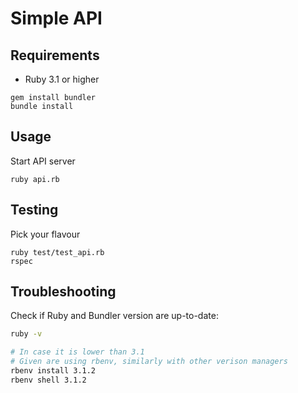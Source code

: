 # Simple API

## Requirements

- Ruby 3.1 or higher

```
gem install bundler
bundle install
```

## Usage

Start API server

```
ruby api.rb
```

## Testing

Pick your flavour

```
ruby test/test_api.rb
rspec
```

## Troubleshooting

Check if Ruby and Bundler version are up-to-date:

```bash
ruby -v

# In case it is lower than 3.1
# Given are using rbenv, similarly with other verison managers
rbenv install 3.1.2
rbenv shell 3.1.2
```
